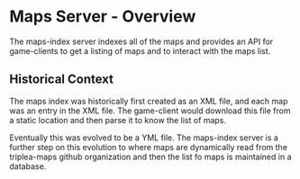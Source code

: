 # Maps Server - Overview

The maps-index server indexes all of the maps and provides an API
for game-clients to get a listing of maps and to interact with
the maps list.

## Historical Context

The maps index was historically first created as an XML file, and
each map was an entry in the XML file. The game-client would download
this file from a static location and then parse it to know the list
of maps.

Eventually this was evolved to be a YML file. The maps-index server
is a further step on this evolution to where maps are dynamically
read from the triplea-maps github organization and then the list
fo maps is maintained in a database.
